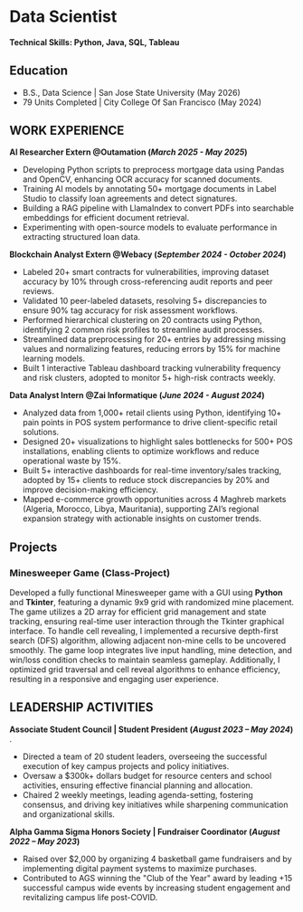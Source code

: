 # Data Scientist 
#### Technical Skills: Python, Java, SQL, Tableau

## Education
- B.S., Data Science | San Jose State University (May 2026)
- 79 Units Completed | City College Of San Francisco (May 2024)
  
## WORK EXPERIENCE
**AI Researcher Extern @Outamation (_March 2025 - May 2025_)** 
- Developing Python scripts to preprocess mortgage data using Pandas and OpenCV, enhancing OCR accuracy for scanned documents.
- Training AI models by annotating 50+ mortgage documents in Label Studio to classify loan agreements and detect signatures.
- Building a RAG pipeline with LlamaIndex to convert PDFs into searchable embeddings for efficient document retrieval.
- Experimenting with open-source models to evaluate performance in extracting structured loan data.

**Blockchain Analyst Extern @Webacy (_September 2024 - October 2024_)**
- Labeled 20+ smart contracts for vulnerabilities, improving dataset accuracy by 10% through cross-referencing audit reports and peer reviews.
- Validated 10 peer-labeled datasets, resolving 5+ discrepancies to ensure 90% tag accuracy for risk assessment workflows.
- Performed hierarchical clustering on 20 contracts using Python, identifying 2 common risk profiles to streamline audit processes.
- Streamlined data preprocessing for 20+ entries by addressing missing values and normalizing features, reducing errors by 15% for machine learning models.
- Built 1 interactive Tableau dashboard tracking vulnerability frequency and risk clusters, adopted to monitor 5+ high-risk contracts weekly.

**Data Analyst Intern @Zai Informatique (_June 2024 - August 2024_)**
- Analyzed data from 1,000+ retail clients using Python, identifying 10+ pain points in POS system performance to drive client-specific retail solutions.
- Designed 20+ visualizations to highlight sales bottlenecks for 500+ POS installations, enabling clients to optimize workflows and reduce operational waste by 15%.
- Built 5+ interactive dashboards for real-time inventory/sales tracking, adopted by 15+ clients to reduce stock discrepancies by 20% and improve decision-making efficiency.
- Mapped e-commerce growth opportunities across 4 Maghreb markets (Algeria, Morocco, Libya, Mauritania), supporting ZAI’s regional expansion strategy with actionable insights on customer trends.



  
## Projects

### Minesweeper Game (Class-Project) 

Developed a fully functional Minesweeper game with a GUI using **Python** and **Tkinter**, featuring a dynamic 9x9 grid with randomized mine placement. The game utilizes a 2D array for efficient grid management and state tracking, ensuring real-time user interaction through the Tkinter graphical interface. To handle cell revealing, I implemented a recursive depth-first search (DFS) algorithm, allowing adjacent non-mine cells to be uncovered smoothly. The game loop integrates live input handling, mine detection, and win/loss condition checks to maintain seamless gameplay. Additionally, I optimized grid traversal and cell reveal algorithms to enhance efficiency, resulting in a responsive and engaging user experience.




## LEADERSHIP ACTIVITIES

**Associate Student Council | Student President (_August 2023 – May 2024_)** .
- Directed a team of 20 student leaders, overseeing the successful execution of key campus projects and policy initiatives.
- Oversaw a $300k+ dollars budget for resource centers and school activities, ensuring effective financial planning and allocation.
- Chaired 2 weekly meetings, leading agenda-setting, fostering consensus, and driving key initiatives while sharpening communication and organizational skills.
  
**Alpha Gamma Sigma Honors Society | Fundraiser Coordinator (_August 2022 – May 2023_)** 
- Raised over $2,000 by organizing 4 basketball game fundraisers and by implementing digital payment systems to maximize purchases.
- Contributed to AGS winning the "Club of the Year" award by leading +15 successful campus wide events by increasing student engagement and revitalizing campus life post-COVID.
